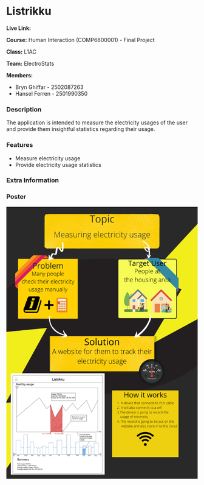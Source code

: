 # Listrikku

**Live Link:**

**Course:** Human Interaction (COMP6800001) - Final Project

**Class:** L1AC

**Team:** ElectroStats

**Members:**

* Bryn Ghiffar - 2502087263
* Hansel Ferren - 2501990350

### Description

The application is intended to measure the electricity usages of the user and provide them insightful statistics regarding their usage.

### Features

* Measure electricity usage
* Provide electricity usage statistics

### Extra Information

### Poster

![](./docs/poster.png)
